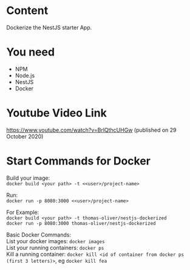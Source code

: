 # Content
Dockerize the NestJS starter App.

# You need
- NPM
- Node.js
- NestJS
- Docker

# Youtube Video Link
https://www.youtube.com/watch?v=BrlQthcUHGw
(published on 29 October 2020)

# Start Commands for Docker
Build your image:  
`docker build <your path> -t <<user>/project-name>`  

Run:  
`docker run -p 8080:3000 <<user>/project-name>`  

For Example:  
`docker build <your path> -t thomas-oliver/nestjs-dockerized`  
`docker run -p 8080:3000 thomas-oliver/nestjs-dockerized`  

Basic Docker Commands:  
List your docker images: `docker images`  
List your running containers: `docker ps`  
Kill a running container: `docker kill <id of container from docker ps (first 3 letters)>`, eg `docker kill fea`  





